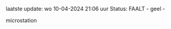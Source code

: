 laatste update: 
wo 10-04-2024 21:06   uur 
Status: FAALT - geel - 
<div class="service Y">microstation</div>